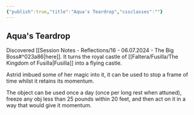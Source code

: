 ```yaml
---
{"publish":true,"title":"Aqua's Teardrop","cssclasses":""}
---
```



## Aqua's Teardrop

Discovered [[Session Notes - Reflections/16 - 06.07.2024 - The Big Boss#^023a86\|here]]. It turns the royal castle of [[Faltera/Fusilla/The Kingdom of Fusilla\|Fusilla]] into a flying castle.

Astrid imbued some of her magic into it, it can be used to stop a frame of time whilst it retains its momentum.

The object can be used once a day (once per long rest when attuned), freeze any obj less than 25 pounds within 20 feet, and then act on it in a way that would give it momentum.
